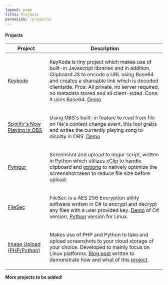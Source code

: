 ```yaml
--- 
layout: page
title: Projects
permalink: /projects/ 
--- 
```


#### <i class="icon-folder-open"></i> Projects

<table class="u-full-width">
    <thead>
        <tr>
            <th>Project </th>
            <th>Description</th>
        </tr>
    </thead>
    <tbody>
        <tr>
            <td><a href="https://github.com/intern0t/keykode">Keykode</a></td>
            <td>
                <p>KeyKode is tiny project which makes use of built-in Javascript libraries and in addition, Clipboard.JS to encode a URL using Base64 and creates a shareable link which is decoded clientside. Pros: All private, no server required, no metadata stored and all client-sided. Cons: It uses Base64. <a href="https://intern0t.github.io/keykode/" target="_blank">Demo</a></p> 
            </td>
        </tr>
        <tr>
            <td><a href="https://prashant.me/development/2017/10/23/creating-and-integrating-spotify-now-playing-to-open-broadcaster-software.html">Spotify's Now Playing in OBS</a></td>
            <td>
                <p>Using OBS's built-in feature to read from file on file's content change event, this tool grabs and writes the currently playing song to display in OBS. <a href="https://i.imgur.com/EWK7fxU.gif" data-rel="lightcase">Demo</a>
                </p>
            </td>
        </tr>
        <tr>
            <td><a href="https://prashant.me/development/2017/05/19/pymgur-screenshot-and-imgur-upload-script-written-in-python.html">Pymgur</a></td>
            <td>
                <p>Screenshot and upload to Imgur script, written in Python which utilizes <a href="https://github.com/astrand/xclip">xClip</a>                    to handle clipboard and <a href="http://optipng.sourceforge.net/">optipng</a> to natively optimize the
                    screenshot taken to reduce file size before upload.</p>
            </td>
        </tr>
        <tr>
            <td><a href="#">FileSec</a></td>
            <td>
                <p>FileSec is a AES 256 Encryption utility software written in C# to encrypt and decrypt any files with a user
                    provided key. <a href="https://i.imgur.com/MUPVc3Y.gif" data-rel="lightcase">Demo</a> of C# version, <a href="https://bitbucket.org/intern0t/scripts/src/b0f803982d240083e981bcbe19fe2e4e5d39cc09/FileSec.py?at=master&fileviewer=file-view-default">Python</a> version for Linux.
                </p>
            </td>
        </tr>
        <tr>
            <td><a href="#">Image Upload (PHP/Python)</a></td>
            <td>
                <p>Makes use of PHP and Python to take and upload screenshots to your cloud storage of your choice. Developed to mainly focus on Linux platforms. <a href="https://www.prashant.me/development/2016/02/18/custom-image-hosting-and-upload-script.html">Blog post</a> written to demonstrate how and what of this <a href="https://bitbucket.org/intern0t/scripts/src/a1e0918d4199368325e0dd5a8d81e0ae6c55b036/ImageUpload%20(Custom)/?at=master">project</a>.</p>
            </td>
        </tr>
    </tbody>
</table>

**More projects to be added!**
